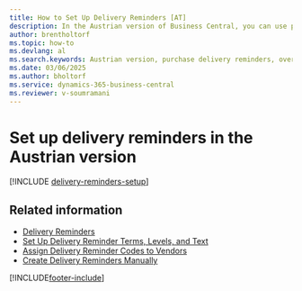 ```yaml
---
title: How to Set Up Delivery Reminders [AT]
description: In the Austrian version of Business Central, you can use purchase delivery reminders to remind vendors about overdue deliveries.
author: brentholtorf
ms.topic: how-to
ms.devlang: al
ms.search.keywords: Austrian version, purchase delivery reminders, overdue deliveries, vendor reminders
ms.date: 03/06/2025
ms.author: bholtorf
ms.service: dynamics-365-business-central
ms.reviewer: v-soumramani
---
```


# Set up delivery reminders in the Austrian version

[!INCLUDE [delivery-reminders-setup](../includes/ATCHDE/delivery-reminders-setup.md)]

## Related information

- [Delivery Reminders](delivery-reminders.md)  
- [Set Up Delivery Reminder Terms, Levels, and Text](how-to-set-up-delivery-reminder-terms-levels-and-text.md)  
- [Assign Delivery Reminder Codes to Vendors](how-to-assign-delivery-reminder-codes-to-vendors.md)  
- [Create Delivery Reminders Manually](how-to-create-delivery-reminders-manually.md)  

[!INCLUDE[footer-include](../../includes/footer-banner.md)]
